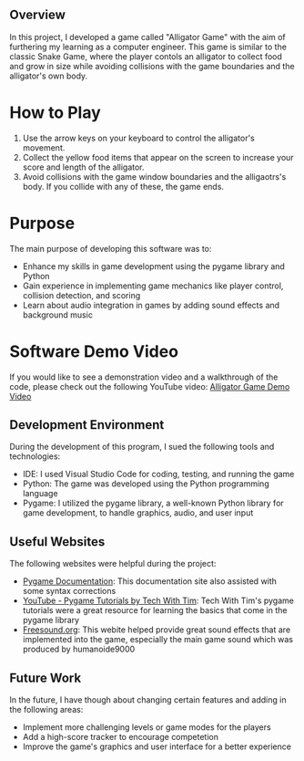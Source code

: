 ## Overview 
In this project, I developed a game called "Alligator Game" with the aim of furthering my learning as a computer engineer. This game is similar to the classic Snake Game, where the player contols an alligator to collect food and grow in size while avoiding collisions with the game boundaries and the alligator's own body.

# How to Play
1. Use the arrow keys on your keyboard to control the alligator's movement.
2. Collect the yellow food items that appear on the screen to increase your score and length of the alligator.
3. Avoid collisions with the game window boundaries and the alligaotrs's body. If you collide with any of these, the game ends.

# Purpose
The main purpose of developing this software was to:
* Enhance my skills in game development using the pygame library and Python
* Gain experience in implementing game mechanics like player control, collision detection, and scoring
* Learn about audio integration in games by adding sound effects and background music

# Software Demo Video
If you would like to see a demonstration video and a walkthrough of the code, please check out the following YouTube video:
[Alligator Game Demo Video]()

## Development Environment
During the development of this program, I sued the following tools and technologies:
* IDE: I used Visual Studio Code for coding, testing, and running the game
* Python: The game was developed using the Python programming language
* Pygame: I utilized the pygame library, a well-known Python library for game development, to handle graphics, audio, and user input

## Useful Websites
The following websites were helpful during the project:

* [Pygame Documentation](https://www.pygame.org/docs/): This documentation site also assisted with some syntax corrections
* [YouTube - Pygame Tutorials by Tech With Tim](https://www.youtube.com/watch?v=i6xMBig-pP4&list=PLzMcBGfZo4-lp3jAExUCewBfMx3UZFkh5): Tech With Tim's pygame tutorials were a great resource for learning the basics that come in the pygame library
* [Freesound.org](https://freesound.org/): This webite helped provide great sound effects that are implemented into the game, especially the main game sound which was produced by humanoide9000

## Future Work
In the future, I have though about changing certain features and adding in the following areas:

* Implement more challenging levels or game modes for the players
* Add a high-score tracker to encourage competetion
* Improve the game's graphics and user interface for a better experience